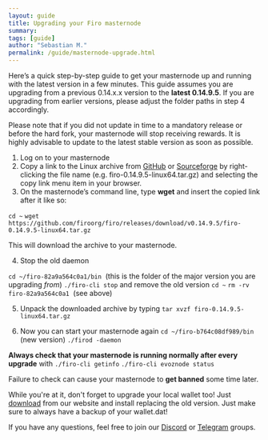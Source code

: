 ```yaml
---
layout: guide
title: Upgrading your Firo masternode
summary: 
tags: [guide]
author: "Sebastian M."
permalink: /guide/masternode-upgrade.html
---
```

Here’s a quick step-by-step guide to get your masternode up and running with the latest version in a few minutes. This guide assumes you are upgrading from a previous 0.14.x.x version to the **latest 0.14.9.5**. If you are upgrading from earlier versions, please adjust the folder paths in step 4 accordingly. 

Please note that if you did not update in time to a mandatory release or before the hard fork, your masternode will stop receiving rewards. It is highly advisable to update to the latest stable version as soon as possible.

1.  Log on to your masternode
2.  Copy a link to the Linux archive from [GitHub](https://github.com/firoorg/firo/releases/latest) or [Sourceforge](https://sourceforge.net/projects/firoorg/files/) by right-clicking the file name (e.g. firo-0.14.9.5-linux64.tar.gz) and selecting the copy link menu item in your browser.
3.  On the masternode’s command line, type **wget** and insert the copied link after it like so: 

`cd ~`
`wget https://github.com/firoorg/firo/releases/download/v0.14.9.5/firo-0.14.9.5-linux64.tar.gz` 

This will download the archive to your masternode.

4.  Stop the old daemon  

`cd ~/firo-82a9a564c0a1/bin` 
(this is the folder of the major version you are upgrading _from_) 
`./firo-cli stop` 
and remove the old version 
`cd ~` 
`rm -rv firo-82a9a564c0a1` 
(see above)

5.  Unpack the downloaded archive by typing 
`tar xvzf firo-0.14.9.5-linux64.tar.gz`

6.  Now you can start your masternode again 
`cd ~/firo-b764c08df989/bin` 
(new version) 
`./firod -daemon`

**Always check that your masternode is running normally after every upgrade** with 
`./firo-cli getinfo`
`./firo-cli evoznode status`

Failure to check can cause your masternode to **get banned** some time later.

While you're at it, don't forget to upgrade your local wallet too! Just [download](https://firo.org/get-firo/download/) from our website and install replacing the old version. Just make sure to always have a backup of your wallet.dat! 

If you have any questions, feel free to join our [Discord](https://discord.com/invite/TGZPRbRT3Y) or [Telegram](https://t.me/firoorg) groups.
